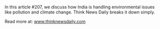 In this article #207, we discuss how India is handling environmental issues like pollution and climate change. Think News Daily breaks it down simply.

Read more at: www.thinknewsdaily.com